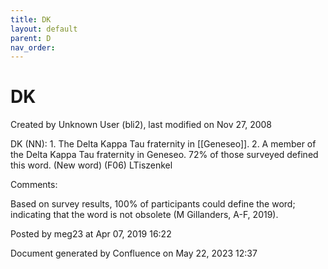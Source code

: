 ```yaml
---
title: DK
layout: default
parent: D
nav_order:
---
```


# DK

Created by  Unknown User (bli2), last modified on Nov 27, 2008

DK (NN): 1. The Delta Kappa Tau fraternity in [[Geneseo]]. 2. A member of the Delta Kappa Tau fraternity in Geneseo. 72% of those surveyed defined this word. (New word) (F06) LTiszenkel

Comments:

Based on survey results, 100% of participants could define the word; indicating that the word is not obsolete (M Gillanders, A-F, 2019).

Posted by meg23 at Apr 07, 2019 16:22

Document generated by Confluence on May 22, 2023 12:37


